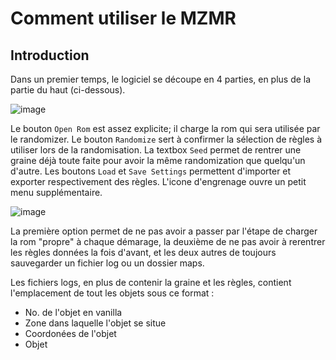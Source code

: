 # Comment utiliser le MZMR

## Introduction

Dans un premier temps, le logiciel se découpe en 4 parties, en plus de la partie du haut (ci-dessous).

![image](https://user-images.githubusercontent.com/81318236/132019828-259d9725-557a-46de-9d2d-87d8970671aa.png)

Le bouton `Open Rom` est assez explicite; il charge la rom qui sera utilisée par le randomizer. Le bouton `Randomize` sert à confirmer la sélection de règles à utiliser lors de la randomisation. La textbox `Seed` permet de rentrer une graine déjà toute faite pour avoir la même randomization que quelqu'un d'autre. Les boutons `Load` et `Save Settings` permettent d'importer et exporter respectivement des règles. L'icone d'engrenage ouvre un petit menu supplémentaire.

![image](https://user-images.githubusercontent.com/81318236/132021173-971866fe-383d-42a2-b80a-89713a8ae343.png)

La première option permet de ne pas avoir a passer par l'étape de charger la rom "propre" à chaque démarage, la deuxième de ne pas avoir à rerentrer les règles données la fois d'avant, et les deux autres de toujours sauvegarder un fichier log ou un dossier maps.

Les fichiers logs, en plus de contenir la graine et les règles, contient l'emplacement de tout les objets sous ce format :

- No. de l'objet en vanilla
- Zone dans laquelle l'objet se situe
- Coordonées de l'objet
- Objet
